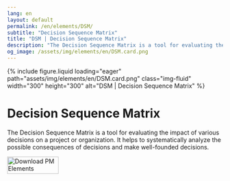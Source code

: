 ```yaml
---
lang: en
layout: default
permalink: /en/elements/DSM/
subtitle: "Decision Sequence Matrix"
title: "DSM | Decision Sequence Matrix"
description: "The Decision Sequence Matrix is a tool for evaluating the impact of various decisions on a project or organization. It helps to systematically analyze the possible consequences of decisions and make well-founded decisions."
og_image: /assets/img/elements/en/DSM.card.png
---
```


{% include figure.liquid loading="eager" path="assets/img/elements/en/DSM.card.png" class="img-fluid" width="300" height="300" alt="DSM | Decision Sequence Matrix" %}

# Decision Sequence Matrix

The Decision Sequence Matrix is a tool for evaluating the impact of various decisions on a project or organization. It helps to systematically analyze the possible consequences of decisions and make well-founded decisions.

<a href="https://apps.apple.com/app/apple-store/id6738084498?pt=127441684&ct=website&mt=8">
  <img src="{{ "assets/img/en/appstore.png" | relative_url }}" width="120" height="40" alt="Download PM Elements">
</a>
